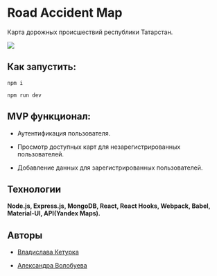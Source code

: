 
# Road Accident Map

  

Карта дорожных происшествий республики Татарстан.

  

![](preview.gif)

  

## Как запустить:

  

``npm i``

  

``npm run dev``

  
  

## MVP функционал:

  

- Аутентификация пользователя.

- Просмотр доступных карт для незарегистрированных пользователей.

- Добавление данных для зарегистрированных пользователей.

  
  

## Технологии

  

**Node.js, Express.js, MongoDB, React, React Hooks, Webpack, Babel, Material-UI, API(Yandex Maps).**

  

## Авторы

  

-  [Владислава Кетурка](https://github.com/LevVPaname)

-  [Александра Волобуева](https://github.com/RabbitWithoutaHat/)

  
  
  